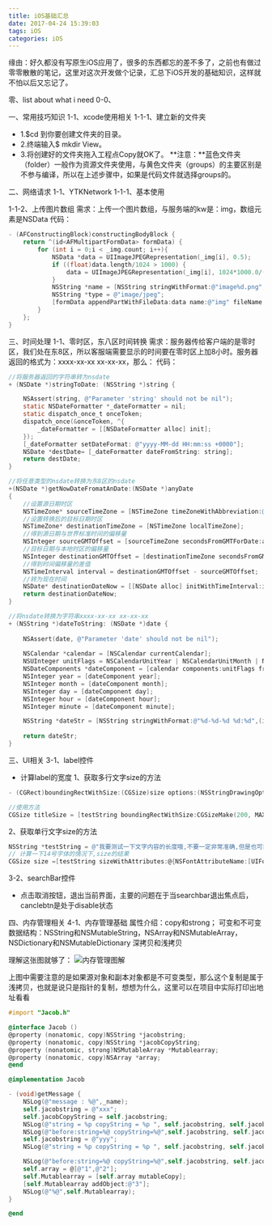 ```yaml
---
title: iOS基础汇总
date: 2017-04-24 15:39:03
tags: iOS
categories: iOS
---
```


缘由：好久都没有写原生iOS应用了，很多的东西都忘的差不多了，之前也有做过零零散散的笔记，这里对这次开发做个记录，汇总下iOS开发的基础知识，这样就不怕以后又忘记了。

<!--more-->

零、list about what i need
0-0、

一、常用技巧知识
1-1、xcode使用相关
1-1-1、建立新的文件夹

* 1.$cd 到你要创建文件夹的目录。
* 2.终端输入$ mkdir View。
* 3.将创建好的文件夹拖入工程点Copy就OK了。
**注意：**蓝色文件夹（folder）一般作为资源文件夹使用，与黄色文件夹（groups）的主要区别是不参与编译，所以在上述步骤中，如果是代码文件就选择groups的。


二、网络请求
1-1、YTKNetwork
1-1-1、基本使用

1-1-2、上传图片数组
需求：上传一个图片数组，与服务端的kw是：img，数组元素是NSData
代码：
```objectivec
- (AFConstructingBlock)constructingBodyBlock {
    return ^(id<AFMultipartFormData> formData) {
        for (int i = 0;i < _img.count; i++){
            NSData *data = UIImageJPEGRepresentation(_img[i], 0.5);
            if ((float)data.length/1024 > 1000) {
                data = UIImageJPEGRepresentation(_img[i], 1024*1000.0/(float)data.length);
            }
            NSString *name = [NSString stringWithFormat:@"image%d.png",i];
            NSString *type = @"image/jpeg";
            [formData appendPartWithFileData:data name:@"img" fileName:name mimeType:type];
        }
    };
}
```

三、时间处理
1-1、零时区，东八区时间转换
需求：服务器传给客户端的是零时区，我们处在东8区，所以客服端需要显示的时间要在零时区上加8小时。服务器返回的格式为：xxxx-xx-xx xx-xx-xx，那么：
代码：
```objectivec
//将服务器返回的字符串转为nsdate
+ (NSDate *)stringToDate: (NSString *)string {

    NSAssert(string, @"Parameter 'string' should not be nil");
    static NSDateFormatter *_dateFormatter = nil;
    static dispatch_once_t onceToken;
    dispatch_once(&onceToken, ^{
        _dateFormatter = [[NSDateFormatter alloc] init];
    });
    [_dateFormatter setDateFormat: @"yyyy-MM-dd HH:mm:ss +0000"];
    NSDate *destDate= [_dateFormatter dateFromString: string];
    return destDate;
}

//将任意类型的nsdate转换为东8区的nsdate
+(NSDate *)getNowDateFromatAnDate:(NSDate *)anyDate
{
    //设置源日期时区
    NSTimeZone* sourceTimeZone = [NSTimeZone timeZoneWithAbbreviation:@"UTC"];//或GMT
    //设置转换后的目标日期时区
    NSTimeZone* destinationTimeZone = [NSTimeZone localTimeZone];
    //得到源日期与世界标准时间的偏移量
    NSInteger sourceGMTOffset = [sourceTimeZone secondsFromGMTForDate:anyDate];
    //目标日期与本地时区的偏移量
    NSInteger destinationGMTOffset = [destinationTimeZone secondsFromGMTForDate:anyDate];
    //得到时间偏移量的差值
    NSTimeInterval interval = destinationGMTOffset - sourceGMTOffset;
    //转为现在时间
    NSDate* destinationDateNow = [[NSDate alloc] initWithTimeInterval:interval sinceDate:anyDate];
    return destinationDateNow;
}

//将nsdate转换为字符串xxxx-xx-xx xx-xx-xx
+ (NSString *)dateToString: (NSDate *)date {
    
    NSAssert(date, @"Parameter 'date' should not be nil");
    
    NSCalendar *calendar = [NSCalendar currentCalendar];
    NSUInteger unitFlags = NSCalendarUnitYear | NSCalendarUnitMonth | NSCalendarUnitDay | NSCalendarUnitHour | NSCalendarUnitMinute | NSCalendarUnitSecond;
    NSDateComponents *dateComponent = [calendar components:unitFlags fromDate: date];
    NSInteger year = [dateComponent year];
    NSInteger month = [dateComponent month];
    NSInteger day = [dateComponent day];
    NSInteger hour = [dateComponent hour];
    NSInteger minute = [dateComponent minute];

    NSString *dateStr = [NSString stringWithFormat:@"%d-%d-%d %d:%d",(int)year,(int)month,(int)day,(int)hour,(int)minute];
    
    return dateStr;
}
```

三、UI相关
3-1、label控件
* 计算label的宽度
1、获取多行文字size的方法
```objectivec
- (CGRect)boundingRectWithSize:(CGSize)size options:(NSStringDrawingOptions)options attributes:(NSDictionary *)attributes context:(NSStringDrawingContext *)context NS_AVAILABLE_IOS(7_0);

//使用方法
CGSize titleSize = [testString boundingRectWithSize:CGSizeMake(200, MAXFLOAT) options:NSStringDrawingUsesLineFragmentOrigin attributes:@{NSFontAttributeName:[UIFont systemFontOfSize:14]} context:nil].size;

```

2、获取单行文字size的方法
```objectivec
NSString *testString = @"我要测试一下文字内容的长度哦,不要一定非常准确,但是也可能非常正确,我就是用来测试文字行数才弄这么多字数在这里,呵呵,赶紧运行看看结果吧,不过你要记录一下单行计算下的size数值,后面会用来做比对的.";
// 计算一下14号字体的情况下,size的结果
CGSize size =[testString sizeWithAttributes:@{NSFontAttributeName:[UIFont systemFontOfSize:14]}];
```

3-2、searchBar控件
* 点击取消按钮，退出当前界面，主要的问题在于当searchbar退出焦点后，canclebtn是处于disable状态

四、内存管理相关
4-1、内存管理基础
属性介绍：copy和strong；
可变和不可变数据结构：NSString和NSMutableString，NSArray和NSMutableArray，NSDictionary和NSMutableDictionary
深拷贝和浅拷贝

理解这张图就够了：
![内存管理图解](http://ok2nitkry.bkt.clouddn.com/iOS%E5%9F%BA%E7%A1%80%E7%9F%A5%E8%AF%86%E6%B1%87%E6%80%BB_%E5%86%85%E5%AD%98%E7%AE%A1%E7%90%86.png)

上图中需要注意的是如果源对象和副本对象都是不可变类型，那么这个复制是属于浅拷贝，也就是说只是指针的复制，想想为什么，这里可以在项目中实际打印出地址看看
```objectivec
#import "Jacob.h"

@interface Jacob ()
@property (nonatomic, copy)NSString *jacobstring;
@property (nonatomic, copy)NSString *jacobCopyString;
@property (nonatomic, strong)NSMutableArray *Mutablearray;
@property (nonatomic, copy)NSArray *array;
@end

@implementation Jacob

- (void)getMessage {
    NSLog(@"message : %@",_name);
    self.jacobstring = @"xxx";
    self.jacobCopyString = self.jacobstring;
    NSLog(@"string = %p copyString = %p ", self.jacobstring, self.jacobCopyString);
    NSLog(@"before:string=%@ copyString=%@",self.jacobstring, self.jacobCopyString);
    self.jacobstring = @"yyy";
    NSLog(@"string = %p copyString = %p ", self.jacobstring, self.jacobCopyString);

    NSLog(@"before:string=%@ copyString=%@",self.jacobstring, self.jacobCopyString);
    self.array = @[@"1",@"2"];
    self.Mutablearray = [self.array mutableCopy];
    [self.Mutablearray addObject:@"3"];
    NSLog(@"%@",self.Mutablearray);
}

@end
```

